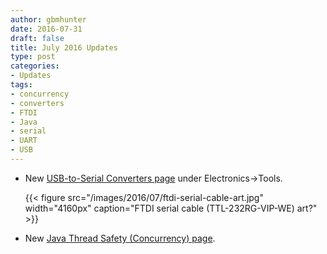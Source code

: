 ```yaml
---
author: gbmhunter
date: 2016-07-31
draft: false
title: July 2016 Updates
type: post
categories:
- Updates
tags:
- concurrency
- converters
- FTDI
- Java
- serial
- UART
- USB
---
```


* New [USB-to-Serial Converters page](/electronics/tools/usb-to-serial-converters) under Electronics->Tools.  

    {{< figure src="/images/2016/07/ftdi-serial-cable-art.jpg" width="4160px" caption="FTDI serial cable (TTL-232RG-VIP-WE) art?"  >}}  

* New [Java Thread Safety (Concurrency) page](/programming/languages/java/thread-safety-concurrency).
